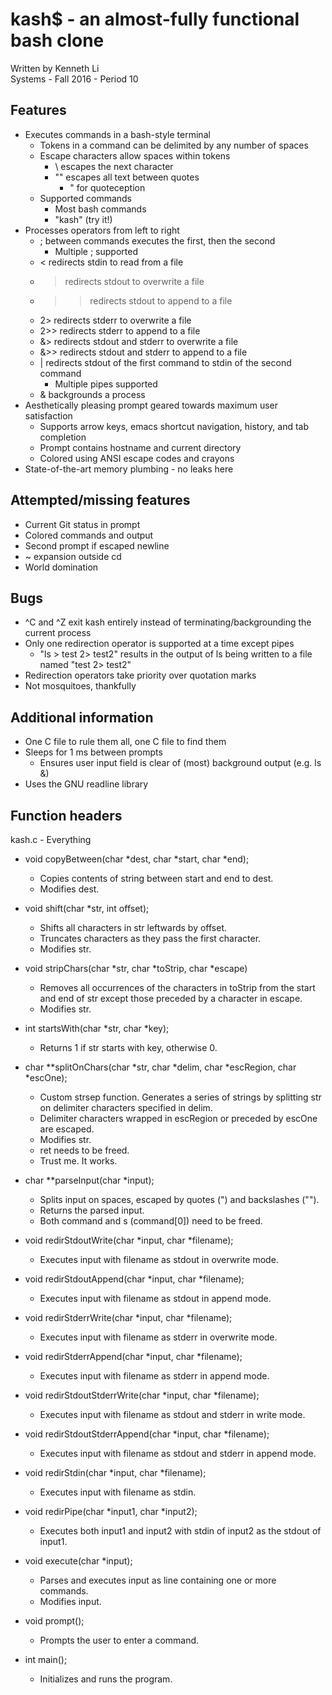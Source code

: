 # kash$ - an almost-fully functional bash clone  
Written by Kenneth Li  
Systems - Fall 2016 - Period 10  
  
## Features
- Executes commands in a bash-style terminal
	- Tokens in a command can be delimited by any number of spaces
	- Escape characters allow spaces within tokens
		- \ escapes the next character
		- "" escapes all text between quotes
			- \" for quoteception
	- Supported commands
		- Most bash commands
		- "kash" (try it!)
- Processes operators from left to right
	- ; between commands executes the first, then the second
		- Multiple ; supported
	- < redirects stdin to read from a file
	- > redirects stdout to overwrite a file
	- >> redirects stdout to append to a file
	- 2> redirects stderr to overwrite a file
	- 2>> redirects stderr to append to a file
	- &> redirects stdout and stderr to overwrite a file
	- &>> redirects stdout and stderr to append to a file
	- | redirects stdout of the first command to stdin of the second command
		- Multiple pipes supported
	- & backgrounds a process
- Aesthetically pleasing prompt geared towards maximum user satisfaction
	- Supports arrow keys, emacs shortcut navigation, history, and tab completion
	- Prompt contains hostname and current directory
	- Colored using ANSI escape codes and crayons
- State-of-the-art memory plumbing - no leaks here

## Attempted/missing features
- Current Git status in prompt
- Colored commands and output
- Second prompt if escaped newline
- ~ expansion outside cd
- World domination

## Bugs
- ^C and ^Z exit kash entirely instead of terminating/backgrounding the current process
- Only one redirection operator is supported at a time except pipes
	- "ls > test 2> test2" results in the output of ls being written to a file named "test 2> test2"
- Redirection operators take priority over quotation marks
- Not mosquitoes, thankfully

## Additional information
- One C file to rule them all, one C file to find them
- Sleeps for 1 ms between prompts
	- Ensures user input field is clear of (most) background output (e.g. ls &)
- Uses the GNU readline library

## Function headers
kash.c - Everything
* void copyBetween(char *dest, char *start, char *end);
 	* Copies contents of string between start and end to dest.
 	* Modifies dest.

* void shift(char *str, int offset);
	* Shifts all characters in str leftwards by offset.
	* Truncates characters as they pass the first character.
	* Modifies str.

* void stripChars(char *str, char *toStrip, char *escape)
	* Removes all occurrences of the characters in toStrip from the start and end of str except those preceded by a character in escape.
	* Modifies str.

* int startsWith(char *str, char *key);
	* Returns 1 if str starts with key, otherwise 0.

* char **splitOnChars(char *str, char *delim, char *escRegion, char *escOne);
	* Custom strsep function. Generates a series of strings by splitting str on delimiter characters specified in delim.
	* Delimiter characters wrapped in escRegion or preceded by escOne are escaped.
	* Modifies str.
	* ret needs to be freed.
	* Trust me. It works.

* char **parseInput(char *input);
	* Splits input on spaces, escaped by quotes (") and backslashes ("\").
	* Returns the parsed input.
	* Both command and s (command[0]) need to be freed.

* void redirStdoutWrite(char *input, char *filename);
	* Executes input with filename as stdout in overwrite mode.

* void redirStdoutAppend(char *input, char *filename);
	* Executes input with filename as stdout in append mode.

* void redirStderrWrite(char *input, char *filename);
	* Executes input with filename as stderr in overwrite mode.

* void redirStderrAppend(char *input, char *filename);
	* Executes input with filename as stderr in append mode.

* void redirStdoutStderrWrite(char *input, char *filename);
	* Executes input with filename as stdout and stderr in write mode.

* void redirStdoutStderrAppend(char *input, char *filename);
	* Executes input with filename as stdout and stderr in append mode.

* void redirStdin(char *input, char *filename);
	* Executes input with filename as stdin.

* void redirPipe(char *input1, char *input2);
	* Executes both input1 and input2 with stdin of input2 as the stdout of input1.

* void execute(char *input);
	* Parses and executes input as line containing one or more commands.
	* Modifies input.

* void prompt();
	* Prompts the user to enter a command.

* int main();
	* Initializes and runs the program.
